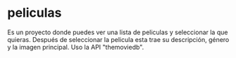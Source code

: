 # peliculas
Es un proyecto donde puedes ver una lista de peliculas y seleccionar la que quieras. Después de seleccionar la pelicula esta trae su descripción, género y la imagen principal. Uso la API "themoviedb".
